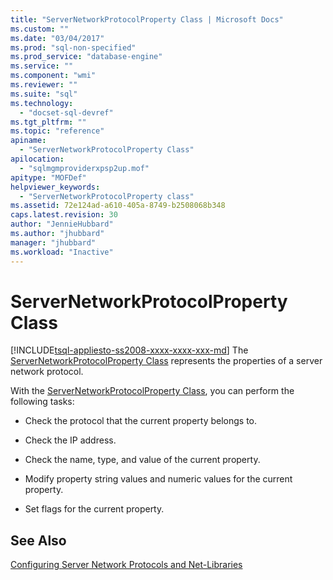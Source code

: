 ```yaml
---
title: "ServerNetworkProtocolProperty Class | Microsoft Docs"
ms.custom: ""
ms.date: "03/04/2017"
ms.prod: "sql-non-specified"
ms.prod_service: "database-engine"
ms.service: ""
ms.component: "wmi"
ms.reviewer: ""
ms.suite: "sql"
ms.technology: 
  - "docset-sql-devref"
ms.tgt_pltfrm: ""
ms.topic: "reference"
apiname: 
  - "ServerNetworkProtocolProperty Class"
apilocation: 
  - "sqlmgmproviderxpsp2up.mof"
apitype: "MOFDef"
helpviewer_keywords: 
  - "ServerNetworkProtocolProperty class"
ms.assetid: 72e124ad-a610-405a-8749-b2508068b348
caps.latest.revision: 30
author: "JennieHubbard"
ms.author: "jhubbard"
manager: "jhubbard"
ms.workload: "Inactive"
---
```

# ServerNetworkProtocolProperty Class
[!INCLUDE[tsql-appliesto-ss2008-xxxx-xxxx-xxx-md](../../../includes/tsql-appliesto-ss2008-xxxx-xxxx-xxx-md.md)]
  The [ServerNetworkProtocolProperty Class](../../../relational-databases/wmi-provider-configuration-classes/servernetworkprotocolproperty-class/servernetworkprotocolproperty-class.md) represents the properties of a server network protocol.  
  
 With the [ServerNetworkProtocolProperty Class](../../../relational-databases/wmi-provider-configuration-classes/servernetworkprotocolproperty-class/servernetworkprotocolproperty-class.md), you can perform the following tasks:  
  
-   Check the protocol that the current property belongs to.  
  
-   Check the IP address.  
  
-   Check the name, type, and value of the current property.  
  
-   Modify property string values and numeric values for the current property.  
  
-   Set flags for the current property.  
  
## See Also  
 [Configuring Server Network Protocols and Net-Libraries](http://msdn.microsoft.com/library/ms177485\(v=sql.100\).aspx)  
  
  
